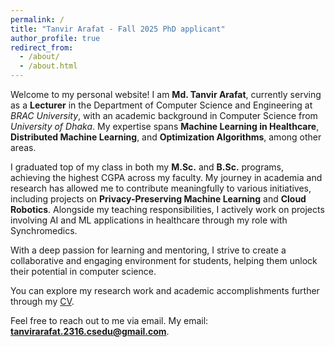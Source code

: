 ```yaml
---
permalink: /
title: "Tanvir Arafat - Fall 2025 PhD applicant"
author_profile: true
redirect_from: 
  - /about/
  - /about.html
---
```


Welcome to my personal website! I am **Md. Tanvir Arafat**, currently serving as a **Lecturer** in the Department of Computer Science and Engineering at *BRAC University*, with an academic background in Computer Science from *University of Dhaka*. My expertise spans **Machine Learning in Healthcare**, **Distributed Machine Learning**, and **Optimization Algorithms**, among other areas.

I graduated top of my class in both my **M.Sc.** and **B.Sc.** programs, achieving the highest CGPA across my faculty. My journey in academia and research has allowed me to contribute meaningfully to various initiatives, including projects on **Privacy-Preserving Machine Learning** and **Cloud Robotics**. Alongside my teaching responsibilities, I actively work on projects involving AI and ML applications in healthcare through my role with Synchromedics.

With a deep passion for learning and mentoring, I strive to create a collaborative and engaging environment for students, helping them unlock their potential in computer science.

You can explore my research work and academic accomplishments further through my [CV](/resume).

Feel free to reach out to me via email. My email: **tanvirarafat.2316.csedu@gmail.com**.
